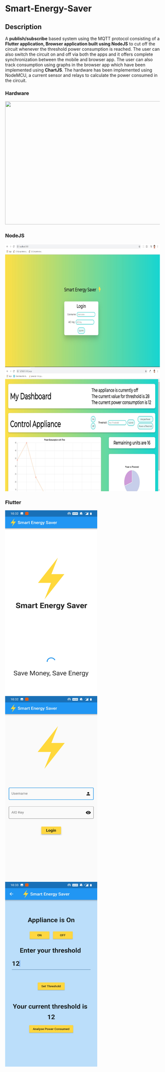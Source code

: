 # Smart-Energy-Saver

## Description

A **publish/subscribe** based system using the MQTT protocol consisting of a **Flutter application, Browser application built using NodeJS** to cut off the circuit whenever the threshold power consumption is reached. The user can also switch the circuit on and off via both the apps and it offers complete synchronization between the mobile and browser app. The user can also track consumption using graphs in the browser app which have been implemented using **ChartJS**. The hardware has been implemented using NodeMCU, a current sensor and relays to calculate the power consumed in the circuit.


### Hardware 
<img src="./images/Hardware.jpg" width="700" height="400">

### NodeJS

<img src="./images/NodeJS_Login.jpg" height="400" width="700" />

<img src="./images/NodeJS_Dashboard.jpg" height="400" width="700" />

### Flutter 

<img src="./images/Flutter_SplashScreen.jpg" height="600" width="300" />

<img src="./images/Flutter_Login.jpg" height="600" width="300" />

<img src="./images/Flutter_HomeScreen.jpg" height="600" width="300" />
